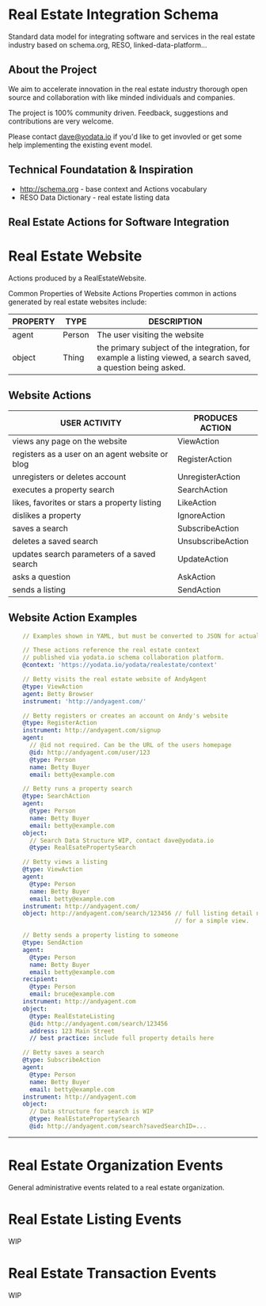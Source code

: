 # Real Estate Integration Schema

Standard data model for integrating software and services in the real estate industry based on schema.org, RESO, linked-data-platform...

## About the Project

We aim to accelerate innovation in the real estate industry thorough open source and collaboration with like minded individuals and companies.

The project is 100% community driven. Feedback, suggestions and contributions are very welcome.

Please contact dave@yodata.io if you'd like to get invovled or get some help implementing the existing event model.

## Technical Foundatation & Inspiration

* http://schema.org - base context and Actions vocabulary
* RESO Data Dictionary - real estate listing data

## Real Estate Actions for Software Integration

# Real Estate Website

Actions produced by a RealEstateWebsite.

Common Properties of Website Actions
Properties common in actions generated by real estate websites include:

| PROPERTY | TYPE   | DESCRIPTION                                                                                                   |
| -------- | ------ | ------------------------------------------------------------------------------------------------------------- |
| agent    | Person | The user visiting the website                                                                                 |
| object   | Thing  | the primary subject of the integration, for example a listing viewed, a search saved, a question being asked. |

## Website Actions

| USER ACTIVITY                                   | PRODUCES ACTION   |
| ----------------------------------------------- | ----------------- |
| views any page on the website                   | ViewAction        |
| registers as a user on an agent website or blog | RegisterAction    |
| unregisters or deletes account                  | UnregisterAction  |
| executes a property search                      | SearchAction      |
| likes, favorites or stars a property listing    | LikeAction        |
| dislikes a property                             | IgnoreAction      |
| saves a search                                  | SubscribeAction   |
| deletes a saved search                          | UnsubscribeAction |
| updates search parameters of a saved search     | UpdateAction      |
| asks a question                                 | AskAction         |
| sends a listing                                 | SendAction        |

## Website Action Examples

```YAML
    // Examples shown in YAML, but must be converted to JSON for actual use.

    // These actions reference the real estate context
    // published via yodata.io schema collaboration platform.
    @context: 'https://yodata.io/yodata/realestate/context'

    // Betty visits the real estate website of AndyAgent
    @type: ViewAction
    agent: Betty Browser
    instrument: 'http://andyagent.com/'

    // Betty registers or creates an account on Andy's website
    @type: RegisterAction
    instrument: http://andyagent.com/signup
    agent:
      // @id not required. Can be the URL of the users homepage
      @id: http://andyagent.com/user/123
      @type: Person
      name: Betty Buyer
      email: betty@example.com

    // Betty runs a property search
    @type: SearchAction
    agent:
      @type: Person
      name: Betty Buyer
      email: betty@example.com
    object:
      // Search Data Structure WIP, contact dave@yodata.io
      @type: RealEsatePropertySearch

    // Betty views a listing
    @type: ViewAction
    agent:
      @type: Person
      name: Betty Buyer
      email: betty@example.com
    instrument: http://andyagent.com/
    object: http://andyagent.com/search/123456 // full listing detail not required
                                               // for a simple view.

    // Betty sends a property listing to someone
    @type: SendAction
    agent:
      @type: Person
      name: Betty Buyer
      email: betty@example.com
    recipient:
      @type: Person
      email: bruce@example.com
    instrument: http://andyagent.com
    object:
      @type: RealEstateListing
      @id: http://andyagent.com/search/123456
      address: 123 Main Street
      // best practice: include full property details here

    // Betty saves a search
    @type: SubscribeAction
    agent:
      @type: Person
      name: Betty Buyer
      email: betty@example.com
    instrument: http://andyagent.com
    object:
      // Data structure for search is WIP
      @type: RealEstatePropertySearch
      @id: http://andyagent.com/search?savedSearchID=...
```

---

# Real Estate Organization Events

General administrative events related to a real estate organization.

# Real Estate Listing Events

WIP

# Real Estate Transaction Events

WIP
